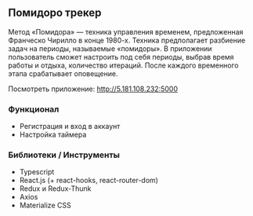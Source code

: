 ## Помидоро трекер

Метод «Помидора» — техника управления временем, предложенная Франческо Чирилло в конце 1980-х.
Техника предполагает разбиение задач на периоды, называемые «помидоры».
В приложении пользователь сможет настроить под себя периоды, выбрав время работы и отдыха, количество итераций. После каждого временного этапа срабатывает оповещение.

Посмотреть приложение: http://5.181.108.232:5000


### Функционал
- Регистрация и вход в аккаунт
- Настройка таймера


### Библиотеки / Инструменты
- Typescript
- React.js (+ react-hooks, react-router-dom)
- Redux и Redux-Thunk
- Axios
- Materialize CSS
